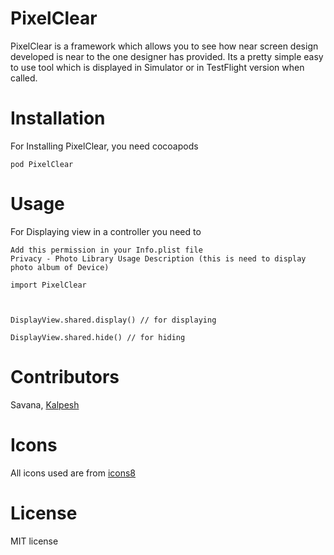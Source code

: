 # PixelClear

PixelClear is a framework which allows you to see how near screen design developed is near to the one designer has provided. Its a pretty simple easy to use tool which is displayed in Simulator or in TestFlight version when called.

# Installation

For Installing PixelClear, you need cocoapods 

`pod PixelClear` 


# Usage 

For Displaying view in a controller you need to 

```
Add this permission in your Info.plist file
Privacy - Photo Library Usage Description (this is need to display photo album of Device)
```


``` 
import PixelClear



DisplayView.shared.display() // for displaying 

DisplayView.shared.hide() // for hiding
```

# Contributors 

Savana, [Kalpesh](https://twitter.com/kalpeshtalkar)


# Icons 

All icons used are from [icons8](http://icons8.com) 


# License 

MIT license 
